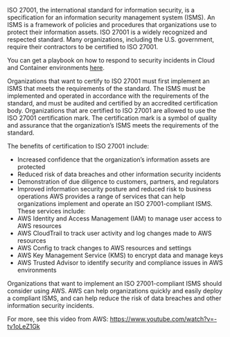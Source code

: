 ISO 27001, the international standard for information security, is a specification for an information security management system (ISMS). An ISMS is a framework of policies and procedures that organizations use to protect their information assets.
ISO 27001 is a widely recognized and respected standard. Many organizations, including the U.S. government, require their contractors to be certified to ISO 27001.

You can get a playbook on how to respond to security incidents in Cloud and Container environments [here](https://offers.cadosecurity.com/the-ultimate-guide-to-forensics-of-mining-malware-in-linux-container-and-cloud-environments).

Organizations that want to certify to ISO 27001 must first implement an ISMS that meets the requirements of the standard. The ISMS must be implemented and operated in accordance with the requirements of the standard, and must be audited and certified by an accredited certification body.
Organizations that are certified to ISO 27001 are allowed to use the ISO 27001 certification mark. The certification mark is a symbol of quality and assurance that the organization’s ISMS meets the requirements of the standard.

The benefits of certification to ISO 27001 include:
- Increased confidence that the organization’s information assets are protected
- Reduced risk of data breaches and other information security incidents
- Demonstration of due diligence to customers, partners, and regulators
- Improved information security posture and reduced risk to business operations
AWS provides a range of services that can help organizations implement and operate an ISO 27001-compliant ISMS. These services include:
- AWS Identity and Access Management (IAM) to manage user access to AWS resources
- AWS CloudTrail to track user activity and log changes made to AWS resources
- AWS Config to track changes to AWS resources and settings
- AWS Key Management Service (KMS) to encrypt data and manage keys
- AWS Trusted Advisor to identify security and compliance issues in AWS environments

Organizations that want to implement an ISO 27001-compliant ISMS should consider using AWS. AWS can help organizations quickly and easily deploy a compliant ISMS, and can help reduce the risk of data breaches and other information security incidents.

For more, see this video from AWS: https://www.youtube.com/watch?v=-tv1oLeZ1Gk

